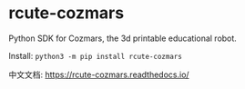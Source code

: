 # rcute-cozmars
Python SDK for Cozmars, the 3d printable educational robot.

Install: `python3 -m pip install rcute-cozmars`

中文文档: https://rcute-cozmars.readthedocs.io/
